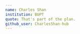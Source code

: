 ```yaml
---
name: Charles Shan
institution: BUPT
quote: That's part of the plan.
github_user: CharlesShan-hub
---
```

